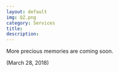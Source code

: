 ```yaml
---
layout: default
img: QZ.png
category: Services
title:
description:
---
```

More precious memories are coming soon.

(March 28, 2018)
